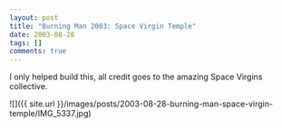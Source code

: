```yaml
---
layout: post
title: "Burning Man 2003: Space Virgin Temple"
date: 2003-08-28
tags: []
comments: true
---
```

I only helped build this, all credit goes to the amazing Space Virgins collective.

![]({{ site.url }}/images/posts/2003-08-28-burning-man-space-virgin-temple/IMG_5337.jpg)

